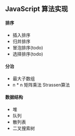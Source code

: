 ## JavaScript 算法实现

#### 排序
- 插入排序
- 归并排序
- 冒泡排序(todo)
- 选择排序(todo)

#### 分治
- 最大子数组
- n * n 矩阵乘法 Strassen算法

#### 数据结构
- 堆
- 队列
- 散列表
- 二叉搜索树
